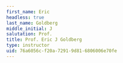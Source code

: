 ```yaml
---
first_name: Eric
headless: true
last_name: Goldberg
middle_initial: J
salutation: Prof.
title: Prof. Eric J Goldberg
type: instructor
uid: 76a6056c-f20a-7291-9d81-6806006e70fe
---
```

